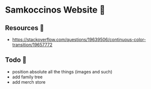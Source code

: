 # Samkoccinos Website 🚬

## Resources 👏

- https://stackoverflow.com/questions/19639506/continuous-color-transition/19657772

## Todo 🔫

- position absolute all the things (images and such)
- add family tree
- add merch store
